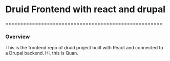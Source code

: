 # Druid Frontend with react and drupal

=====================================================

### Overview

This is the frontend repo of druid project built with React and connected to a Drupal backend.
Hi, this is Quan.
